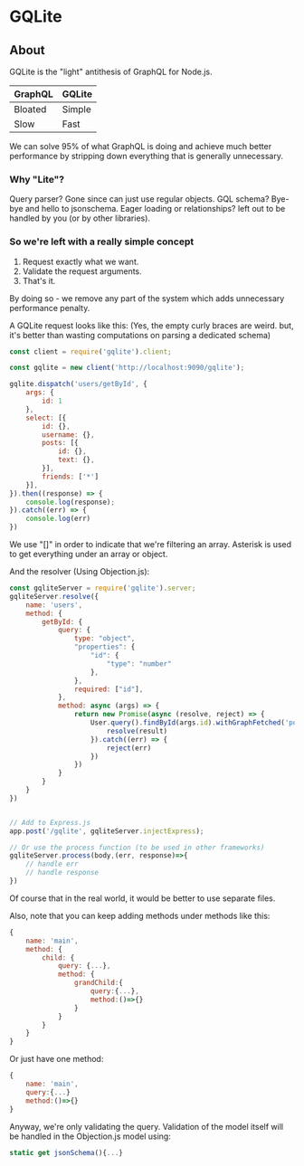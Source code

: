 # GQLite

## About

GQLite is the "light" antithesis of GraphQL for Node.js.

| GraphQL | GQLite |
|---------|--------|
| Bloated | Simple |
| Slow    | Fast   |

We can solve 95% of what GraphQL is doing and achieve much better performance by stripping down everything that is generally unnecessary.

### Why "Lite"?

Query parser? Gone since can just use regular objects.
GQL schema? Bye-bye and hello to jsonschema.
Eager loading or relationships? left out to be handled by you (or by other libraries).

### So we're left with a really simple concept

1. Request exactly what we want.
2. Validate the request arguments.
3. That's it.

By doing so - we remove any part of the system which adds unnecessary performance penalty.

A GQLite request looks like this: (Yes, the empty curly braces are weird. but, it's better than wasting computations on parsing a dedicated schema)

```javascript
const client = require('gqlite').client;

const gqlite = new client('http://localhost:9090/gqlite');

gqlite.dispatch('users/getById', {
    args: {
        id: 1
    },
    select: [{
        id: {},
        username: {},
        posts: [{
            id: {},
            text: {},
        }],
        friends: ['*']
    }],
}).then((response) => {
    console.log(response);
}).catch((err) => {
    console.log(err)
})
```

We use "[]" in order to indicate that we're filtering an array.
Asterisk is used to get everything under an array or object.

And the resolver (Using Objection.js):

```javascript
const gqliteServer = require('gqlite').server;
gqliteServer.resolve({
    name: 'users',
    method: {
        getById: {
            query: {
                type: "object",
                "properties": {
                    "id": {
                        "type": "number"
                    },
                },
                required: ["id"],
            },
            method: async (args) => {
                return new Promise(async (resolve, reject) => {
                    User.query().findById(args.id).withGraphFetched('posts,friends').then((result) => {
                        resolve(result)
                    }).catch((err) => {
                        reject(err)
                    })
                })
            }
        }
    }
})


// Add to Express.js
app.post('/gqlite', gqliteServer.injectExpress);

// Or use the process function (to be used in other frameworks)
gqliteServer.process(body,(err, response)=>{
    // handle err
    // handle response
})
```
Of course that in the real world, it would be better to use separate files.

Also, note that you can keep adding methods under methods like this:

```javascript
{
    name: 'main',
    method: {
        child: {
            query: {...},
            method: {
                grandChild:{
                    query:{...},
                    method:()=>{}
                }
            }
        }
    }
}
```

Or just have one method:

```javascript
{
    name: 'main',
    query:{...}
    method:()=>{}
}
```

Anyway, we're only validating the query.
Validation of the model itself will be handled in the Objection.js model using:

```javascript
static get jsonSchema(){...}
```
